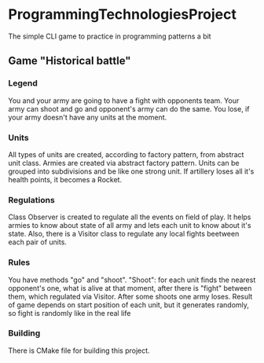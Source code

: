 # ProgrammingTechnologiesProject

The simple CLI game to practice in programming patterns a bit


## Game "Historical battle"

### Legend
You and your army are going to have a fight with opponents team. Your army 
can shoot and go and opponent's army can do the same. You lose, if your army
doesn't have any units at the moment.

### Units

All types of units are created, according to factory pattern, from 
abstract unit class. Armies are created via abstract factory pattern.
Units can be grouped into subdivisions and be like one strong unit.
If artillery loses all it's health points, it becomes a Rocket.

### Regulations

Class Observer is created to regulate all the events on field of play.
It helps armies to know about state of all army and lets each unit to
know about it's state.
Also, there is a Visitor class to regulate any local fights beetween each
pair of units.

### Rules

You have methods "go" and "shoot".
"Shoot": for each unit finds the nearest opponent's one, what is alive at that 
moment, after there is "fight" between them, which regulated via Visitor. 
After some shoots one army loses. Result of game depends on start position 
of each unit, but it generates randomly, so fight is randomly like 
in the real life

### Building

There is CMake file for building this project.
